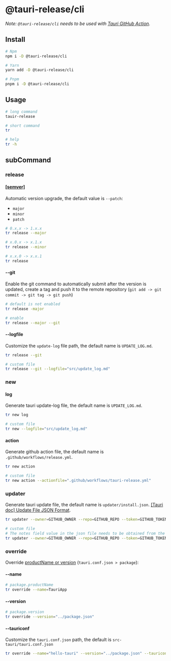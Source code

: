 # @tauri-release/cli

*Note: `@tauri-release/cli` needs to be used with [Tauri GitHub Action](https://github.com/tauri-apps/tauri-action).*

## Install

```bash
# Npm
npm i -D @tauri-release/cli

# Yarn
yarn add -D @tauri-release/cli

# Pnpm
pnpm i -D @tauri-release/cli
```

## Usage

```bash
# long command
tauir-release

# short command
tr

# help
tr -h
```

## subCommand

### release

#### [[semver]](https://semver.org/)

Automatic version upgrade, the default value is `--patch`:

- `major`
- `minor`
- `patch`

```bash
# 0.x.x -> 1.x.x
tr release --major

# x.0.x -> x.1.x
tr release --minor

# x.x.0 -> x.x.1
tr release
```

#### --git

Enable the git command to automatically submit after the version is updated, create a tag and push it to the remote repository (`git add -> git commit -> git tag -> git push`)

```bash
# default is not enabled
tr release -major

# enable
tr release --major --git
```

#### --logfile

Customize the `update-log` file path, the default name is `UPDATE_LOG.md`.

```bash
tr release --git

# custom file
tr release --git --logfile="src/update_log.md"
```

### new

#### log

Generate tauri update-log file, the default name is `UPDATE_LOG.md`.

```bash
tr new log

# custom file
tr new --logfile="src/update_log.md"
```

#### action

Generate github action file, the default name is `.github/workflows/release.yml`.

```bash
tr new action

# custom file
tr new action --actionfile=".github/workflows/tauri-release.yml"
```

### updater

Generate tauri update file, the default name is `updater/install.json`. [[Tauri doc] Update File JSON Format](https://tauri.app/v1/guides/distribution/updater/#update-file-json-format).

```bash
tr updater --owner=GITHUB_OWNER --repo=GITHUB_REPO --token=GITHUB_TOKEN

# custom file
# The notes field value in the json file needs to be obtained from the update_log file
tr updater --owner=GITHUB_OWNER --repo=GITHUB_REPO --token=GITHUB_TOKEN --logfile="src/update_log.md"
```

### override

Override [productName or version](https://tauri.app/v1/api/config/#packageconfig) (`tauri.conf.json > package`):

#### --name

```bash
# package.productName
tr override --name=TauriApp
```

#### --version

```bash
# package.version
tr override --version="../package.json"
```

#### --tauriconf

Customize the `tauri.conf.json` path, the default is `src-tauri/tauri.conf.json`

```bash
tr override --name="hello-tauri" --version="../package.json" --tauriconf="src/path/tauri.conf.json"
```
